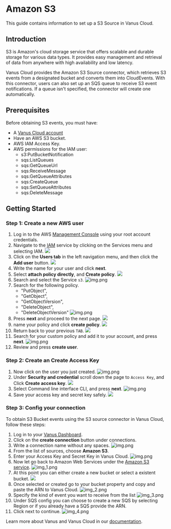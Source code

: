 # Amazon S3

This guide contains information to set up a S3 Source in Vanus Cloud.

## Introduction

S3 is Amazon's cloud storage service that offers scalable and durable storage for various data types. It provides easy management and retrieval of data from anywhere with high availability and low latency.

Vanus Cloud provides the Amazon S3 Source connector, which retrieves S3 events from a designated bucket and converts them into CloudEvents. With this connector, users can also set up an SQS queue to receive S3 event notifications. If a queue isn't specified, the connector will create one automatically.

## Prerequisites

Before obtaining S3 events, you must have:

- A [Vanus Cloud account](https://cloud.vanus.ai)
- Have an AWS S3 bucket.
- AWS IAM Access Key.
- AWS permissions for the IAM user:
  - s3:PutBucketNotification
  - sqs:ListQueues
  - sqs:GetQueueUrl
  - sqs:ReceiveMessage
  - sqs:GetQueueAttributes
  - sqs:CreateQueue
  - sqs:SetQueueAttributes
  - sqs:DeleteMessage

## Getting Started

### Step 1: Create a new AWS user

1. Log in to the AWS [Management Console](https://aws.amazon.com) using your root account credentials.
2. Navigate to the [IAM](https://console.aws.amazon.com/iam/) service by clicking on the Services menu and selecting IAM.
   ![](images/findIAM.png)
3. Click on the **Users tab** in the left navigation menu, and then click the **Add user** button.
   ![](images/AddUser.png)
4. Write the name for your user and click **next**.
5. Select **attach policy directly**, and **Create policy**.
   ![](images/permissionoption.png)
6. Search and select the Service `s3`.
![img.png](images/s3search.png)
7. Search for the following policy.
   - "PutObject",
   - "GetObject",
   - "GetObjectVersion",
   - "DeleteObject",
   - "DeleteObjectVersion"
   ![img.png](images/search.png)
8. Press **next** and proceed to the next page.
![](images/user.png)
9. name your policy and click **create policy**.
![](images/setname.png)
10. Return back to your previous `TAB`.
![](images/tab.png)
10. Search for your custom policy and add it to your account, and press **next**.
   ![img.png](images/policy.png)
11. Review and press **create user**.

### Step 2: Create an Create Access Key
1. Now click on the user you just created.
   ![img.png](images/user.png)
2. Under **Security and credential** scroll down the page to `Access Key`, and Click **Create access key**.
   ![](images/createAccesskey.png)
3. Select Command line interface CLI, and press **next**.
   ![img.png](images/CLI.png)
4. Save your access key and secret key safely.
   ![](images/img.png)

### Step 3: Config your connection

To obtain S3 Bucket events using the S3 source connector in Vanus Cloud, follow these steps:

1. Log in to your [Vanus Dashboard](https://cloud.vanus.ai/dashboard).
2. Click on the **create connection** button under connections.
3. Write a connection name without any spaces.
   ![img.png](images/name.png)
4. From the list of sources, choose **Amazon S3**.
5. Enter your Access Key and Secret Key in Vanus Cloud.
   ![img.png](images/s33.png)
6. Now let go back to Amazon Web Services under the [Amazon S3 service](https://s3.console.aws.amazon.com/s3/buckets).
   ![img_1.png](images/img_1.png)
7. At this point you can either create a new bucket or select a existent bucket.
![](images/createbucket.png)
8. Once selected or created go to your bucket property and copy and paste the ARN to Vanus Cloud.
   ![img_2.png](images/img_2.png)
9. Specify the kind of event you want to receive from the list
   ![img_3.png](images/img_3.png)
10. Under SQS config you can choose to create a new SQS by selecting Region or if you already have a SQS provide the ARN.
11. Click next to continue.
    ![img_4.png](images/img_4.png)

Learn more about Vanus and Vanus Cloud in our [documentation](https://docs.vanus.ai).
